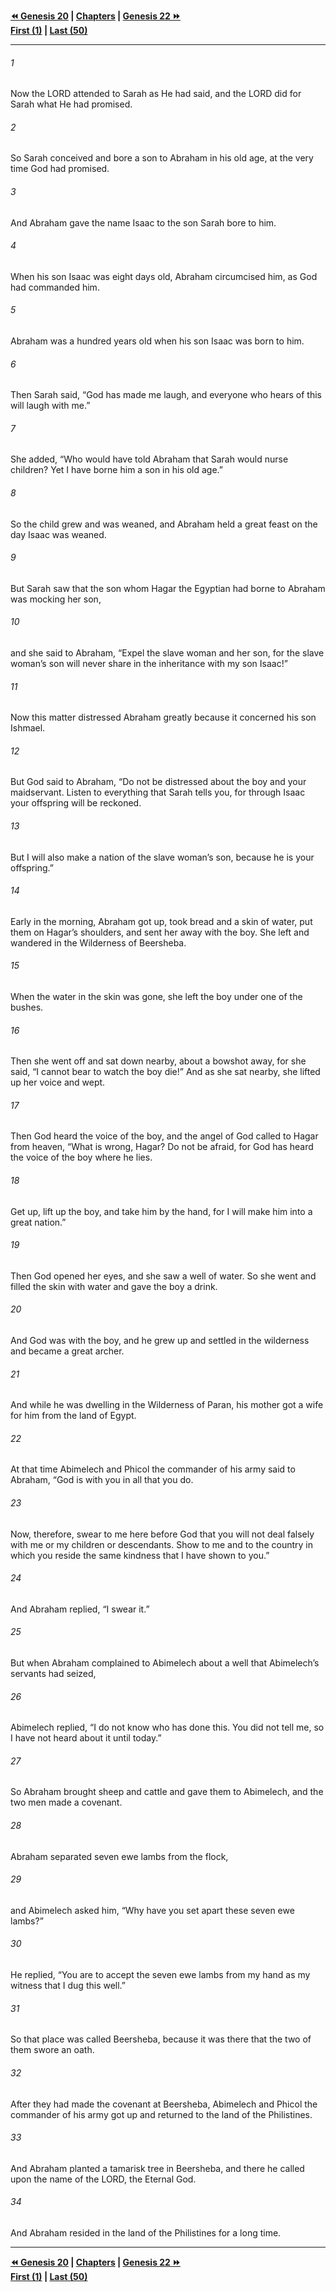   
**[⏪ Genesis 20](./Genesis%2020.md) | [Chapters](./_index.md) | [Genesis 22 ⏩](./Genesis%2022.md)**  
**[First (1)](./Genesis%201.md) | [Last (50)](./Genesis%2050.md)**  
  
---  
  
###### 1  
Now the LORD attended to Sarah as He had said, and the LORD did for Sarah what He had promised.  
  
###### 2  
So Sarah conceived and bore a son to Abraham in his old age, at the very time God had promised.  
  
###### 3  
And Abraham gave the name Isaac to the son Sarah bore to him.  
  
###### 4  
When his son Isaac was eight days old, Abraham circumcised him, as God had commanded him.  
  
###### 5  
Abraham was a hundred years old when his son Isaac was born to him.  
  
###### 6  
Then Sarah said, “God has made me laugh, and everyone who hears of this will laugh with me.”  
  
###### 7  
She added, “Who would have told Abraham that Sarah would nurse children? Yet I have borne him a son in his old age.”  
  
###### 8  
So the child grew and was weaned, and Abraham held a great feast on the day Isaac was weaned.  
  
###### 9  
But Sarah saw that the son whom Hagar the Egyptian had borne to Abraham was mocking her son,  
  
###### 10  
and she said to Abraham, “Expel the slave woman and her son, for the slave woman’s son will never share in the inheritance with my son Isaac!”  
  
###### 11  
Now this matter distressed Abraham greatly because it concerned his son Ishmael.  
  
###### 12  
But God said to Abraham, “Do not be distressed about the boy and your maidservant. Listen to everything that Sarah tells you, for through Isaac your offspring will be reckoned.  
  
###### 13  
But I will also make a nation of the slave woman’s son, because he is your offspring.”  
  
###### 14  
Early in the morning, Abraham got up, took bread and a skin of water, put them on Hagar’s shoulders, and sent her away with the boy. She left and wandered in the Wilderness of Beersheba.  
  
###### 15  
When the water in the skin was gone, she left the boy under one of the bushes.  
  
###### 16  
Then she went off and sat down nearby, about a bowshot away, for she said, “I cannot bear to watch the boy die!” And as she sat nearby, she lifted up her voice and wept.  
  
###### 17  
Then God heard the voice of the boy, and the angel of God called to Hagar from heaven, “What is wrong, Hagar? Do not be afraid, for God has heard the voice of the boy where he lies.  
  
###### 18  
Get up, lift up the boy, and take him by the hand, for I will make him into a great nation.”  
  
###### 19  
Then God opened her eyes, and she saw a well of water. So she went and filled the skin with water and gave the boy a drink.  
  
###### 20  
And God was with the boy, and he grew up and settled in the wilderness and became a great archer.  
  
###### 21  
And while he was dwelling in the Wilderness of Paran, his mother got a wife for him from the land of Egypt.  
  
###### 22  
At that time Abimelech and Phicol the commander of his army said to Abraham, “God is with you in all that you do.  
  
###### 23  
Now, therefore, swear to me here before God that you will not deal falsely with me or my children or descendants. Show to me and to the country in which you reside the same kindness that I have shown to you.”  
  
###### 24  
And Abraham replied, “I swear it.”  
  
###### 25  
But when Abraham complained to Abimelech about a well that Abimelech’s servants had seized,  
  
###### 26  
Abimelech replied, “I do not know who has done this. You did not tell me, so I have not heard about it until today.”  
  
###### 27  
So Abraham brought sheep and cattle and gave them to Abimelech, and the two men made a covenant.  
  
###### 28  
Abraham separated seven ewe lambs from the flock,  
  
###### 29  
and Abimelech asked him, “Why have you set apart these seven ewe lambs?”  
  
###### 30  
He replied, “You are to accept the seven ewe lambs from my hand as my witness that I dug this well.”  
  
###### 31  
So that place was called Beersheba, because it was there that the two of them swore an oath.  
  
###### 32  
After they had made the covenant at Beersheba, Abimelech and Phicol the commander of his army got up and returned to the land of the Philistines.  
  
###### 33  
And Abraham planted a tamarisk tree in Beersheba, and there he called upon the name of the LORD, the Eternal God.  
  
###### 34  
And Abraham resided in the land of the Philistines for a long time.  
  
  
---  
  
**[⏪ Genesis 20](./Genesis%2020.md) | [Chapters](./_index.md) | [Genesis 22 ⏩](./Genesis%2022.md)**  
**[First (1)](./Genesis%201.md) | [Last (50)](./Genesis%2050.md)**  
  
